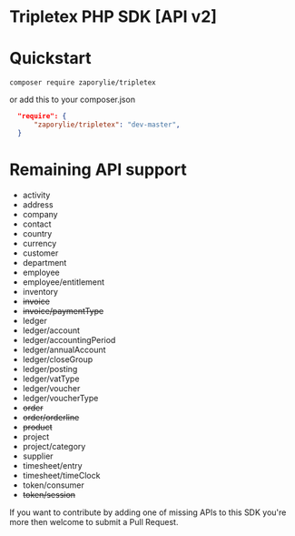 Tripletex PHP SDK [API v2]
====================

# Quickstart
`composer require zaporylie/tripletex`

or add this to your composer.json

```json
  "require": {
      "zaporylie/tripletex": "dev-master",
  }
```

# Remaining API support

- activity
- address
- company
- contact
- country
- currency
- customer
- department
- employee
- employee/entitlement
- inventory
- ~~invoice~~
- ~~invoice/paymentType~~
- ledger
- ledger/account
- ledger/accountingPeriod
- ledger/annualAccount
- ledger/closeGroup
- ledger/posting
- ledger/vatType
- ledger/voucher
- ledger/voucherType
- ~~order~~
- ~~order/orderline~~
- ~~product~~
- project
- project/category
- supplier
- timesheet/entry
- timesheet/timeClock
- token/consumer
- ~~token/session~~

If you want to contribute by adding one of missing APIs to this SDK you're more then welcome to submit a Pull Request.
